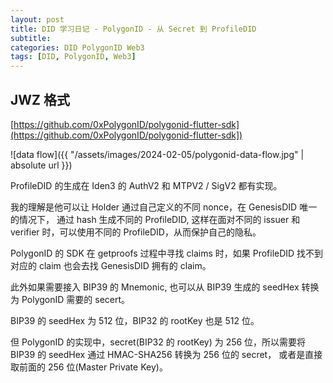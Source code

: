 ```yaml
---
layout: post
title: DID 学习日记 - PolygonID - 从 Secret 到 ProfileDID
subtitle:
categories: DID PolygonID Web3
tags: [DID, PolygonID, Web3]
---
```


## JWZ 格式

[https://github.com/0xPolygonID/polygonid-flutter-sdk](https://github.com/0xPolygonID/polygonid-flutter-sdk])

![data flow]({{ "/assets/images/2024-02-05/polygonid-data-flow.jpg" | absolute url }})

ProfileDID 的生成在 Iden3 的 AuthV2 和 MTPV2 / SigV2 都有实现。

我的理解是他可以让 Holder 通过自己定义的不同 nonce，在 GenesisDID 唯一的情况下， 通过 hash 生成不同的 ProfileDID, 这样在面对不同的 issuer 和 verifier 时，可以使用不同的 ProfileDID，从而保护自己的隐私。

PolygonID 的 SDK 在 getproofs 过程中寻找 claims 时，如果 ProfileDID 找不到对应的 claim 也会去找 GenesisDID 拥有的 claim。

此外如果需要接入 BIP39 的 Mnemonic, 也可以从 BIP39 生成的 seedHex 转换为 PolygonID 需要的 secert。

BIP39 的 seedHex 为 512 位，BIP32 的 rootKey 也是 512 位。

但 PolygonID 的实现中，secret(BIP32 的 rootKey) 为 256 位，所以需要将 BIP39 的 seedHex 通过 HMAC-SHA256 转换为 256 位的 secret， 或者是直接取前面的 256 位(Master Private Key)。
